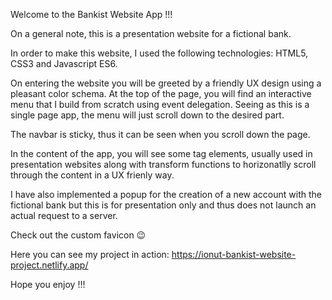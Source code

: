 Welcome to the Bankist Website App !!!

On a general note, this is a presentation website for a fictional bank.

In order to make this website, I used the following technologies: HTML5, CSS3 and Javascript ES6.

On entering the website you will be greeted by a friendly UX design using a pleasant color schema.
At the top of the page, you will find an interactive menu that I build from scratch using event delegation.
Seeing as this is a single page app, the menu will just scroll down to the desired part.

The navbar is sticky, thus it can be seen when you scroll down the page.

In the content of the app, you will see some tag elements, usually used in presentation websites along with
transform functions to horizonatlly scroll through the content in a UX frienly way.

I have also implemented a popup for the creation of a new account with the fictional bank but this is for
presentation only and thus does not launch an actual request to a server.

Check out the custom favicon 😉

Here you can see my project in action: https://ionut-bankist-website-project.netlify.app/

Hope you enjoy !!!
